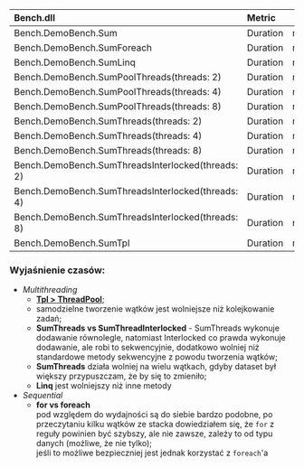  Bench.dll                                         | Metric   | Unit | Iterations | Average | STDEV.S |     Min |     Max
:------------------------------------------------- |:-------- |:----:|:----------:| -------:| -------:| -------:| -------:
 Bench.DemoBench.Sum                               | Duration | msec |    1000    |   8.100 |   0.807 |   6.993 |  13.572
 Bench.DemoBench.SumForeach                        | Duration | msec |    1000    |   7.210 |   1.371 |   5.664 |  23.333
 Bench.DemoBench.SumLinq                           | Duration | msec |    186     |  53.953 |   3.322 |  50.052 |  76.196
 Bench.DemoBench.SumPoolThreads(threads: 2)        | Duration | msec |    1000    |   4.439 |   0.623 |   3.586 |  11.210
 Bench.DemoBench.SumPoolThreads(threads: 4)        | Duration | msec |    1000    |   3.742 |   1.298 |   1.929 |  14.347
 Bench.DemoBench.SumPoolThreads(threads: 8)        | Duration | msec |    1000    |   3.018 |   0.578 |   1.945 |  10.125
 Bench.DemoBench.SumThreads(threads: 2)            | Duration | msec |    1000    |   6.396 |   1.719 |   4.090 |  14.105
 Bench.DemoBench.SumThreads(threads: 4)            | Duration | msec |    1000    |   6.331 |   1.297 |   4.297 |  12.025
 Bench.DemoBench.SumThreads(threads: 8)            | Duration | msec |    1000    |   8.737 |  19.091 |   4.804 | 507.625
 Bench.DemoBench.SumThreadsInterlocked(threads: 2) | Duration | msec |     36     | 281.588 |  47.491 | 152.958 | 341.242
 Bench.DemoBench.SumThreadsInterlocked(threads: 4) | Duration | msec |     31     | 324.115 |  38.478 | 204.522 | 361.361
 Bench.DemoBench.SumThreadsInterlocked(threads: 8) | Duration | msec |     32     | 314.573 |  35.062 | 204.832 | 340.198
 Bench.DemoBench.SumTpl                            | Duration | msec |    1000    |   4.019 |   1.042 |   2.894 |  10.302

### Wyjaśnienie czasów:
* _Multithreading_
  * [__Tpl > ThreadPool__](https://devblogs.microsoft.com/pfxteam/choosing-between-the-task-parallel-library-and-the-threadpool/);
  * samodzielne tworzenie wątków jest wolniejsze niż kolejkowanie zadań;
  * __SumThreads vs SumThreadInterlocked__ - SumThreads wykonuje dodawanie równolegle, natomiast Interlocked co prawda wykonuje dodawanie, ale robi to sekwencyjnie, dodatkowo wolniej niż standardowe metody sekwencyjne z powodu tworzenia wątków;
  * __SumThreads__ działa wolniej na wielu wątkach, gdyby dataset był większy przypuszczam, że by się to zmieniło;
  * __Linq__ jest wolniejszy niż inne metody 
* _Sequential_
    * __for vs foreach__ <br>
      pod względem do wydajności są do siebie bardzo podobne, po przeczytaniu kilku wątków ze stacka dowiedziałem się, że `for` z reguły powinien być szybszy, ale nie zawsze, zależy to od typu danych (możliwe, że nie tylko);<br>
      jeśli to możliwe bezpieczniej jest jednak korzystać z `foreach`'a
  